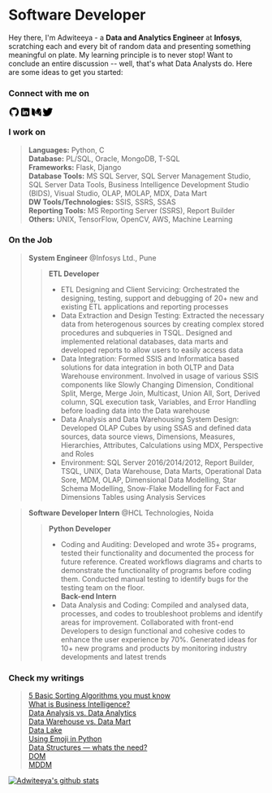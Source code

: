 # Software Developer
Hey there, I'm Adwiteeya - a **Data and Analytics Engineer** at **Infosys**, scratching each and every bit of random data and presenting something meaningful on plate. My learning principle is to never stop! Want to conclude an entire discussion -- well, that's what Data Analysts do.
Here are some ideas to get you started:

### Connect with me on
[<img align="left" alt="adwiteeya | Github" width="22px" src="https://github.com/adwiteeya3/adwiteeya3/blob/main/icons8-github-48.png" />][Github]
[<img align="left" alt="adwiteeya | LinkedIn" width="22px" src="https://github.com/adwiteeya3/adwiteeya3/blob/main/icons8-linkedin-48.png" />][Linkedin]
[<img align="left" alt="adwiteeya | Medium" width="22px" src="https://github.com/adwiteeya3/adwiteeya3/blob/main/icons8-medium-48.png" />][Medium]
[<img align="left" alt="adwiteeya | Twitter" width="22px" src="https://github.com/adwiteeya3/adwiteeya3/blob/main/icons8-twitter-48.png" />][Twitter] 
<br>

### I work on
> **Languages:** Python, C \
> **Database:** PL/SQL, Oracle, MongoDB, T-SQL \
> **Frameworks:** Flask, Django \
> **Database Tools:** MS SQL Server, SQL Server Management Studio, SQL Server Data Tools, Business Intelligence Development Studio (BIDS), Visual Studio, OLAP, MOLAP, MDX, Data Mart \
> **DW Tools/Technologies:** SSIS, SSRS, SSAS \
> **Reporting Tools:** MS Reporting Server (SSRS), Report Builder \
> **Others:** UNIX, TensorFlow, OpenCV, AWS, Machine Learning

### On the Job
> **System Engineer** @Infosys Ltd., Pune
>>**ETL Developer** 
  >> * ETL Designing and Client Servicing: Orchestrated the designing, testing, support and debugging of 20+ new and existing ETL applications and reporting processes
  >> * Data Extraction and Design Testing: Extracted the necessary data from heterogenous sources by creating complex stored procedures and subqueries in TSQL. Designed and implemented relational databases, data marts and developed reports to allow users to easily access data
  >> * Data Integration: Formed SSIS and Informatica based solutions for data integration in both OLTP and Data Warehouse environment. Involved in usage of various SSIS components like Slowly Changing Dimension, Conditional Split, Merge, Merge Join, Multicast, Union All, Sort, Derived column, SQL execution task, Variables, and Error Handling before loading data into the Data warehouse
  >> * Data Analysis and Data Warehousing System Design: Developed OLAP Cubes by using SSAS and defined data sources, data source views, Dimensions, Measures, Hierarchies, Attributes, Calculations using MDX, Perspective and Roles
  >> * Environment: SQL Server 2016/2014/2012, Report Builder, TSQL, UNIX, Data Warehouse, Data Marts, Operational Data Sore, MDM, OLAP, Dimensional Data Modelling, Star Schema Modelling, Snow-Flake Modelling for Fact and Dimensions Tables using Analysis Services

> **Software Developer Intern** @HCL Technologies, Noida
>>**Python Developer** 
  >> * Coding and Auditing: Developed and wrote 35+ programs, tested their functionality and documented the process for future reference. Created workflows diagrams and charts to demonstrate the functionality of programs before coding them. Conducted manual testing to identify bugs for the testing team on the floor. \
>>**Back-end Intern**
  >> * Data Analysis and Coding: Compiled and analysed data, processes, and codes to troubleshoot problems and identify areas for improvement. Collaborated with front-end Developers to design functional and cohesive codes to enhance the user experience by 70%. Generated ideas for 10+ new programs and products by monitoring industry developments and latest trends
  
### Check my writings
>[5 Basic Sorting Algorithms you must know](https://medium.com/datastructures/5-basic-sorting-algorithms-you-must-know-9ef5b1f3949c)\
>[What is Business Intelligence?](https://medium.com/towardsbigdata/what-is-business-intelligence-b24f2f33c220)\
>[Data Analysis vs. Data Analytics](https://medium.com/towardsbigdata/data-analysis-vs-data-analytics-a08c0fc4603c)\
>[Data Warehouse vs. Data Mart](https://medium.com/towardsbigdata/data-warehouse-vs-data-mart-756a6f682ed6)\
>[Data Lake](https://medium.com/towardsbigdata/data-lake-49eb657cc704)\
>[Using Emoji in Python](https://medium.com/datastructures/using-emoji-in-python-777577d05933)\
>[Data Structures — whats the need?](https://medium.com/datastructures/data-structures-whats-the-need-8044e19497d1)\
>[DOM](https://medium.com/datastructures/dom-71bff4a8034a)\
>[MDDM](https://medium.com/towardsbigdata/mddm-430c4653725e)

[![Adwiteeya's github stats](https://github-readme-stats.vercel.app/api?username=adwiteeya3&hide=prs,issues,contribs&show_icons=true&theme=dracula)](https://github.com/anuraghazra/github-readme-stats)

[Github]: https://github.com/adwiteeya3?tab=repositories
[Medium]: https://medium.com/@adwiteeya
[Twitter]: https://twitter.com/Adwiteeya6
[LinkedIn]: https://www.linkedin.com/in/adwiteeya/
